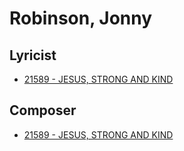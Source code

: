 # Robinson, Jonny

## Lyricist

- [21589 - JESUS, STRONG AND KIND](/hymns/21589.md)

## Composer

- [21589 - JESUS, STRONG AND KIND](/hymns/21589.md)

